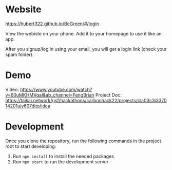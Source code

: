 # Website
https://hubert322.github.io/BeGreen/#/login

View the webiste on your phone. Add it to your homepage to use it like an app.

After you signup/log in using your email, you will get a login link (check your spam folder).

# Demo
Video: https://www.youtube.com/watch?v=60uMKHMVqaI&ab_channel=FengBrian
Project Doc: https://taikai.network/gsf/hackathons/carbonhack22/projects/cla03c3i337014201ujy607dito/idea

# Development
Once you clone the repository, run the following commands in the project root to start developing:
1. Run `npm install` to install the needed packages
2. Run `npm start` to run the development server
